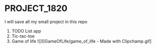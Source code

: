 # PROJECT_1820
I will save all my small project in this repo

1. TODO List app
2. Tic-tac-toe
3. Game of life
   ![]([GameOfLife/game_of_life - Made with Clipchamp.gif]
